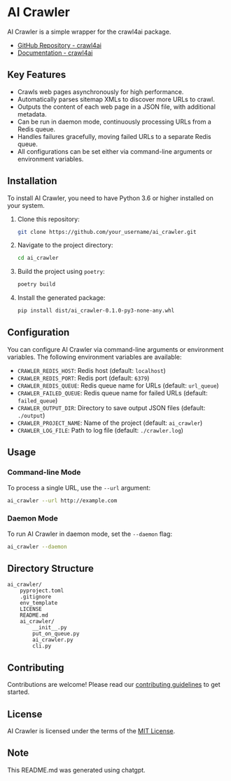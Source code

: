 # AI Crawler

AI Crawler is a simple wrapper for the crawl4ai package.  

- [GitHub Repository - crawl4ai](https://github.com/unclecode/crawl4ai)  
- [Documentation - crawl4ai](https://docs.crawl4ai.com/)

## Key Features

- Crawls web pages asynchronously for high performance.
- Automatically parses sitemap XMLs to discover more URLs to crawl.
- Outputs the content of each web page in a JSON file, with additional metadata.
- Can be run in daemon mode, continuously processing URLs from a Redis queue.
- Handles failures gracefully, moving failed URLs to a separate Redis queue.
- All configurations can be set either via command-line arguments or environment variables.

## Installation

To install AI Crawler, you need to have Python 3.6 or higher installed on your system. 

1. Clone this repository:
    ```bash
    git clone https://github.com/your_username/ai_crawler.git
    ```
2. Navigate to the project directory:
    ```bash
    cd ai_crawler
    ```
3. Build the project using `poetry`:
    ```bash
    poetry build
    ```
4. Install the generated package:
    ```bash
    pip install dist/ai_crawler-0.1.0-py3-none-any.whl
    ```

## Configuration 

You can configure AI Crawler via command-line arguments or environment variables. The following environment variables are available:

- `CRAWLER_REDIS_HOST`: Redis host (default: `localhost`)
- `CRAWLER_REDIS_PORT`: Redis port (default: `6379`)
- `CRAWLER_REDIS_QUEUE`: Redis queue name for URLs (default: `url_queue`)
- `CRAWLER_FAILED_QUEUE`: Redis queue name for failed URLs (default: `failed_queue`)
- `CRAWLER_OUTPUT_DIR`: Directory to save output JSON files (default: `./output`)
- `CRAWLER_PROJECT_NAME`: Name of the project (default: `ai_crawler`)
- `CRAWLER_LOG_FILE`: Path to log file (default: `./crawler.log`)

## Usage

### Command-line Mode

To process a single URL, use the `--url` argument:

```bash
ai_crawler --url http://example.com
```

### Daemon Mode

To run AI Crawler in daemon mode, set the `--daemon` flag:

```bash
ai_crawler --daemon
```

## Directory Structure

```
ai_crawler/
    pyproject.toml
    .gitignore
    env_template
    LICENSE
    README.md
    ai_crawler/
        __init__.py
        put_on_queue.py
        ai_crawler.py
        cli.py
```

## Contributing

Contributions are welcome! Please read our [contributing guidelines](CONTRIBUTING.md) to get started.

## License

AI Crawler is licensed under the terms of the [MIT License](LICENSE).

## Note 

This README.md was generated using chatgpt.
